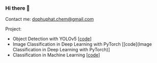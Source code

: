 ### Hi there 👋

Contact me: dophuphat.chem@gmail.com

Project:
* Object Detection with YOLOv5 [[code](https://nbviewer.org/github/phatphudo/Face-Mask-Detection-with-YOLOv5/blob/main/face_mask_detection_yolov5.ipynb#)]
* Image Classification in Deep Learning with PyTorch [[code](Image Classification in Deep Learning with PyTorch)]
* Classification in Machine Learning [[code](https://nbviewer.org/github/phatphudo/Jovian-Machine-Learning-with-Python/blob/master/Course%20Project%20-%20Real-World%20Machine%20Learning%20Model/HR_analysis-classification.ipynb)]

<!--
**phatphudo/phatphudo** is a ✨ _special_ ✨ repository because its `README.md` (this file) appears on your GitHub profile.

Here are some ideas to get you started:

- 🔭 I’m currently working on ...
- 🌱 I’m currently learning ...
- 👯 I’m looking to collaborate on ...
- 🤔 I’m looking for help with ...
- 💬 Ask me about ...
- 📫 How to reach me: ...
- 😄 Pronouns: ...
- ⚡ Fun fact: ...
-->

